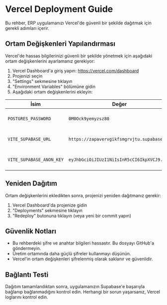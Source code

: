 # Vercel Deployment Guide

Bu rehber, ERP uygulamanızı Vercel'de güvenli bir şekilde dağıtmak için gerekli adımları içerir.

## Ortam Değişkenleri Yapılandırması

Vercel'de hassas bilgilerinizi güvenli bir şekilde yönetmek için aşağıdaki ortam değişkenlerini ayarlamanız gerekiyor:

1. Vercel Dashboard'a giriş yapın: https://vercel.com/dashboard
2. Projenizi seçin
3. "Settings" sekmesine tıklayın
4. "Environment Variables" bölümüne gidin
5. Aşağıdaki ortam değişkenlerini ekleyin:

| İsim | Değer | Ortam |
|------|-------|-------|
| `POSTGRES_PASSWORD` | `0M0Ock9yemyzsz80` | Production, Preview, Development |
| `VITE_SUPABASE_URL` | `https://zapavervgikfsmgrvjtu.supabase.co` | Production, Preview, Development |
| `VITE_SUPABASE_ANON_KEY` | `eyJhbGciOiJIUzI1NiIsInR5cCI6IkpXVCJ9...` | Production, Preview, Development |

## Yeniden Dağıtım

Ortam değişkenlerini ekledikten sonra, projenizi yeniden dağıtmanız gerekir:

1. Vercel Dashboard'da projenize gidin
2. "Deployments" sekmesine tıklayın
3. "Redeploy" butonuna tıklayın (veya yeni bir commit yapın)

## Güvenlik Notları

- Bu rehberdeki şifre ve anahtar bilgileri hassastır. Bu dosyayı GitHub'a göndermeyin.
- Üretim ortamında daha güçlü şifreler kullanmayı düşünün.
- Vercel'in ortam değişkenleri şifrelenmiş olarak saklanır ve güvenlidir.

## Bağlantı Testi

Dağıtım tamamlandıktan sonra, uygulamanızın Supabase'e başarıyla bağlanıp bağlanmadığını kontrol edin. Herhangi bir sorun yaşarsanız, Vercel loglarını kontrol edin.
